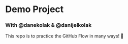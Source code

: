 # Demo Project

### With @danekolak & @danijelkolak

This repo is to practice the GitHub Flow  in many ways! :tada: 
